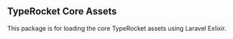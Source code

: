 ## TypeRocket Core Assets

This package is for loading the core TypeRocket assets using Laravel Exlixir.